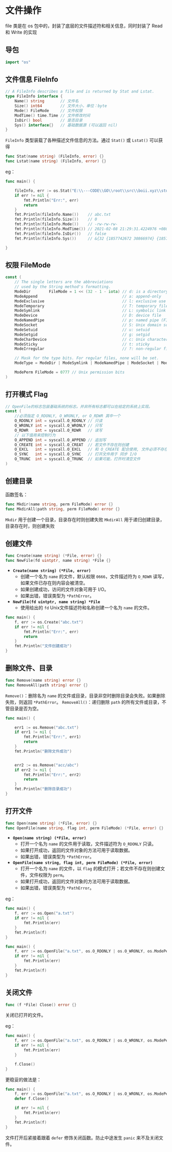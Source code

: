 # 文件操作

file 类是在 os 包中的，封装了底层的文件描述符和相关信息，同时封装了 Read 和 Write 的实现

## 导包
```go
import "os"
```

## 文件信息 FileInfo
```go
// A FileInfo describes a file and is returned by Stat and Lstat.
type FileInfo interface {
	Name() string       // 文件名
	Size() int64        // 文件大小，单位：byte
	Mode() FileMode     // 文件权限
	ModTime() time.Time // 文件修改时间
	IsDir() bool        // 是否目录
	Sys() interface{}   // 基础数据源 (可以返回 nil)
}
```
`FileInfo` 类型装载了各种描述文件信息的方法。通过 `Stat()` 或 `Lstat()` 可以获得

```go
func Stat(name string) (FileInfo, error) {}
func Lstat(name string) (FileInfo, error) {}
```

eg：
```go
func main() {

	fileInfo, err := os.Stat("E:\\---CODE\\GO\\root\\src\\boii.xyz\\study\\Helloworld\\abc.txt")
	if err != nil {
		fmt.Println("Err:", err)
		return
	}
	fmt.Println(fileInfo.Name())	// abc.txt
	fmt.Println(fileInfo.Size())	// 0
	fmt.Println(fileInfo.Mode())	// -rw-rw-rw-
	fmt.Println(fileInfo.ModTime()) // 2021-02-08 21:29:31.4224976 +0800 CST
	fmt.Println(fileInfo.IsDir())	// false
	fmt.Println(fileInfo.Sys())		// &{32 {1857742672 30866974} {1857742672 30866974} {1857742672 30866974} 0 0}

}
```
## 权限 FileMode

```go
const (
	// The single letters are the abbreviations
	// used by the String method's formatting.
	ModeDir        FileMode = 1 << (32 - 1 - iota) // d: is a directory
	ModeAppend                                     // a: append-only
	ModeExclusive                                  // l: exclusive use
	ModeTemporary                                  // T: temporary file; Plan 9 only
	ModeSymlink                                    // L: symbolic link
	ModeDevice                                     // D: device file
	ModeNamedPipe                                  // p: named pipe (FIFO)
	ModeSocket                                     // S: Unix domain socket
	ModeSetuid                                     // u: setuid
	ModeSetgid                                     // g: setgid
	ModeCharDevice                                 // c: Unix character device, when ModeDevice is set
	ModeSticky                                     // t: sticky
	ModeIrregular                                  // ?: non-regular file; nothing else is known about this file

	// Mask for the type bits. For regular files, none will be set.
	ModeType = ModeDir | ModeSymlink | ModeNamedPipe | ModeSocket | ModeDevice | ModeCharDevice | ModeIrregular

	ModePerm FileMode = 0777 // Unix permission bits
)
```

## 打开模式 Flag
```go
// OpenFile的标志包装基础系统的标志。并非所有标志都可以在给定的系统上实现。
const (
	//必须指定 O_RDONLY, O_WRONLY, or O_RDWR 其中一个
	O_RDONLY int = syscall.O_RDONLY // 只读
	O_WRONLY int = syscall.O_WRONLY // 只写
	O_RDWR   int = syscall.O_RDWR   // 读写
	// 以下值用来控制行为
	O_APPEND int = syscall.O_APPEND // 追加写
	O_CREATE int = syscall.O_CREAT  // 若文件不存在则创建
	O_EXCL   int = syscall.O_EXCL   // 和 O_CREATE 配合使用, 文件必须不存在.
	O_SYNC   int = syscall.O_SYNC   // 打开文件用于 同步 I/O
	O_TRUNC  int = syscall.O_TRUNC  // 如果可能，打开时清空文件
)
```

## 创建目录
函数签名：
```go
func Mkdir(name string, perm FileMode) error {}
func MkdirAll(path string, perm FileMode) error {}
```
`Mkdir` 用于创建一个目录，目录存在时则创建失败
`MkdirAll` 用于递归创建目录，目录存在时，则创建失败

## 创建文件
```go
func Create(name string) (*File, error) {}
func NewFile(fd uintptr, name string) *File {}
```
- **`Create(name string) (*File, error)`**
    - 创建一个名为 `name` 的文件，默认权限 `0666`，文件描述符为 `O_RDWR` 读写，如果文件已存在则内容会被清空。
    - 如果创建成功，访问的文件对象可用于 I/O。
    - 如果出错，错误类型为 `*PathError`。
- **`NewFile(fd uintptr, name string) *File`**
    - 使用给出的 `fd` Unix文件描述符和名称创建一个名为 `name` 的文件。

```go
func main() {
    f, err := os.Create("abc.txt")
    if err != nil {
        fmt.Println("Err:", err)
        return
    }
    fmt.Println("文件创建成功")
}
```

## 删除文件、目录
```go
func Remove(name string) error {}
func RemoveAll(path string) error {}
```
`Remove()`：删除名为 `name` 的文件或目录，目录非空时删除目录会失败。如果删除失败，则返回 `*PathError`。
`RemoveAll()`：递归删除 `path` 的所有文件或目录，不管目录是否为空。


```go
func main() {

    err1 := os.Remove("abc.txt")
    if err1 != nil {
        fmt.Println("Err:", err1)
        return
    }
    fmt.Println("删除文件成功")


    err2 := os.Remove("acc/abc")
    if err2 != nil {
        fmt.Println("Err:", err2)
        return
    }
    fmt.Println("删除目录成功")
}
```

## 打开文件
```go
func Open(name string) (*File, error) {}
func OpenFile(name string, flag int, perm FileMode) (*File, error) {}
```

- **`Open(name string) (*File, error)`**
    - 打开一个名为 `name` 的文件用于读取，文件描述符为 `O_RDONLY` 只读。
    - 如果打开成功，返回的文件对象的方法可用于读取数据。
    - 如果出错，错误类型为 `*PathError`。
- **`OpenFile(name string, flag int, perm FileMode) (*File, error)`**
    - 打开一个名为 `name` 的文件，以 `flag` 的模式打开；若文件不存在则创建文件，文件权限为 `perm`。
    - 如果打开成功，返回的文件对象的方法可用于读取数据。
    - 如果出错，错误类型为 `*PathError`。

eg：

```go
func main() {
	f, err := os.Open("a.txt")
	if err != nil {
		fmt.Println(err)
	}
	fmt.Println(f)
}
```

```go
func main() {
	f, err := os.OpenFile("a.txt", os.O_RDONLY | os.O_WRONLY, os.ModePerm)
	if err != nil {
		fmt.Println(err)
	}
	fmt.Println(f)
}
```


## 关闭文件
```go
func (f *File) Close() error {}
```
关闭已打开的文件。

eg：
```go
func main() {
	f, err := os.OpenFile("a.txt", os.O_RDONLY | os.O_WRONLY, os.ModePerm)
	if err != nil {
		fmt.Println(err)
	}

	f.Close()
}
```

更稳妥的做法是：
```go
func main() {
	f, err := os.OpenFile("a.txt", os.O_RDONLY | os.O_WRONLY, os.ModePerm)
	defer f.Close()

	if err != nil {
		fmt.Println(err)
	}
	fmt.Println(f)
}
```
文件打开后紧接着跟着 `defer` 修饰关闭函数。防止中途发生 `panic` 来不及关闭文件。